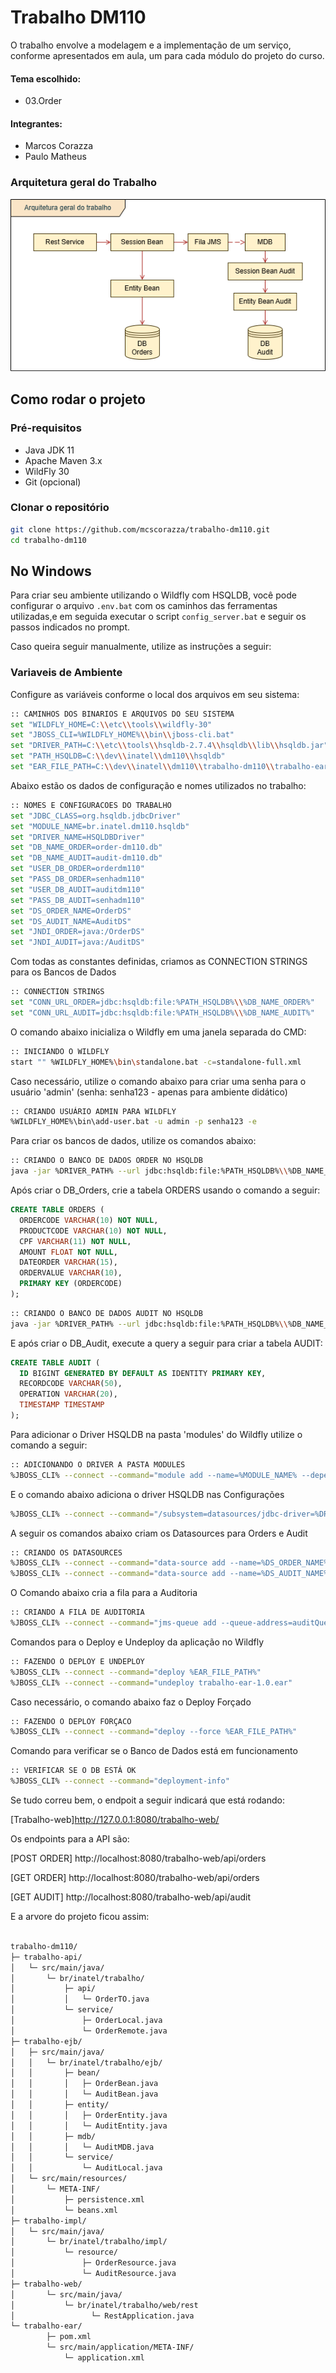 # Trabalho DM110

O trabalho envolve a modelagem e a implementação de um serviço, conforme apresentados
em aula, um para cada módulo do projeto do curso.

#### Tema escolhido:
- 03.Order

#### Integrantes:
- Marcos Corazza
- Paulo Matheus



### Arquitetura geral do Trabalho
![Arquitetura geral do trabalho](https://github.com/mcscorazza/trabalho-dm110/blob/main/docs/Arquitetura%20Trabalho%20DM110.png)

## Como rodar o projeto
 
### Pré-requisitos
 
- Java JDK 11
- Apache Maven 3.x
- WildFly 30
- Git (opcional)
 
### Clonar o repositório
 
```bash
git clone https://github.com/mcscorazza/trabalho-dm110.git
cd trabalho-dm110
```

## No Windows
Para criar seu ambiente utilizando o Wildfly com HSQLDB, você pode configurar o arquivo ```.env.bat``` com os caminhos das ferramentas utilizadas,e em seguida executar o script ```config_server.bat``` e seguir os passos indicados no prompt.

Caso queira seguir manualmente, utilize as instruções a seguir:

### Variaveis de Ambiente
Configure as variáveis conforme o local dos arquivos em seu sistema:
```bash
:: CAMINHOS DOS BINARIOS E ARQUIVOS DO SEU SISTEMA
set "WILDFLY_HOME=C:\\etc\\tools\\wildfly-30"
set "JBOSS_CLI=%WILDFLY_HOME%\\bin\\jboss-cli.bat" 
set "DRIVER_PATH=C:\\etc\\tools\\hsqldb-2.7.4\\hsqldb\\lib\\hsqldb.jar"
set "PATH_HSQLDB=C:\\dev\\inatel\\dm110\\hsqldb"
set "EAR_FILE_PATH=C:\\dev\\inatel\\dm110\\trabalho-dm110\\trabalho-ear\\target\\trabalho-ear-1.0.ear"
```
Abaixo estão os dados de configuração e nomes utilizados no trabalho:
```bash
:: NOMES E CONFIGURACOES DO TRABALHO
set "JDBC_CLASS=org.hsqldb.jdbcDriver"
set "MODULE_NAME=br.inatel.dm110.hsqldb"
set "DRIVER_NAME=HSQLDBDriver"
set "DB_NAME_ORDER=order-dm110.db"
set "DB_NAME_AUDIT=audit-dm110.db"
set "USER_DB_ORDER=orderdm110"
set "PASS_DB_ORDER=senhadm110"
set "USER_DB_AUDIT=auditdm110"
set "PASS_DB_AUDIT=senhadm110"
set "DS_ORDER_NAME=OrderDS"
set "DS_AUDIT_NAME=AuditDS"
set "JNDI_ORDER=java:/OrderDS"
set "JNDI_AUDIT=java:/AuditDS"
```
Com todas as constantes definidas, criamos as CONNECTION STRINGS para os Bancos de Dados
```bash
:: CONNECTION STRINGS
set "CONN_URL_ORDER=jdbc:hsqldb:file:%PATH_HSQLDB%\\%DB_NAME_ORDER%"
set "CONN_URL_AUDIT=jdbc:hsqldb:file:%PATH_HSQLDB%\\%DB_NAME_AUDIT%"
```
O comando abaixo inicializa o Wildfly em uma janela separada do CMD:
```bash
:: INICIANDO O WILDFLY
start "" %WILDFLY_HOME%\bin\standalone.bat -c=standalone-full.xml
```
Caso necessário, utilize o comando abaixo para criar uma senha para o usuário 'admin' (senha: senha123 - apenas para ambiente didático)
```bash
:: CRIANDO USUÁRIO ADMIN PARA WILDFLY
%WILDFLY_HOME%\bin\add-user.bat -u admin -p senha123 -e
```

Para criar os bancos de dados, utilize os comandos abaixo:
```bash
:: CRIANDO O BANCO DE DADOS ORDER NO HSQLDB
java -jar %DRIVER_PATH% --url jdbc:hsqldb:file:%PATH_HSQLDB%\\%DB_NAME_ORDER% --user %USER_DB_ORDER% --password %PASS_DB_ORDER%
```
Após criar o DB_Orders, crie a tabela ORDERS usando o comando a seguir:

```sql
CREATE TABLE ORDERS (
  ORDERCODE VARCHAR(10) NOT NULL,
  PRODUCTCODE VARCHAR(10) NOT NULL,
  CPF VARCHAR(11) NOT NULL,
  AMOUNT FLOAT NOT NULL,
  DATEORDER VARCHAR(15),
  ORDERVALUE VARCHAR(10),
  PRIMARY KEY (ORDERCODE)
);
```
```bash
:: CRIANDO O BANCO DE DADOS AUDIT NO HSQLDB
java -jar %DRIVER_PATH% --url jdbc:hsqldb:file:%PATH_HSQLDB%\\%DB_NAME_AUDIT% --user %USER_DB_AUDIT% --password %PASS_DB_AUDIT%
```
E após criar o DB_Audit, execute a query a seguir para criar a tabela AUDIT:
```sql
CREATE TABLE AUDIT (
  ID BIGINT GENERATED BY DEFAULT AS IDENTITY PRIMARY KEY,
  RECORDCODE VARCHAR(50),
  OPERATION VARCHAR(20),
  TIMESTAMP TIMESTAMP
);
```

Para adicionar o Driver HSQLDB na pasta 'modules' do Wildfly utilize o comando a seguir:
```bash
:: ADICIONANDO O DRIVER A PASTA MODULES
%JBOSS_CLI% --connect --command="module add --name=%MODULE_NAME% --dependencies=javax.transaction.api --export-dependencies=javax.api --resources=%DRIVER_PATH%"
```
E o comando abaixo adiciona o driver HSQLDB nas Configurações
```bash
%JBOSS_CLI% --connect --command="/subsystem=datasources/jdbc-driver=%DRIVER_NAME%:add(driver-name=%DRIVER_NAME%,driver-module-name=%MODULE_NAME%,driver-class-name=%JDBC_CLASS%)"
```

A seguir os comandos abaixo criam os Datasources para Orders e Audit
```bash
:: CRIANDO OS DATASOURCES
%JBOSS_CLI% --connect --command="data-source add --name=%DS_ORDER_NAME% --jndi-name=%JNDI_ORDER% --driver-name=%DRIVER_NAME% --connection-url=%CONN_URL_ORDER% --user-name=%USER_DB_ORDER% --password=%PASS_DB_ORDER%"
%JBOSS_CLI% --connect --command="data-source add --name=%DS_AUDIT_NAME% --jndi-name=%JNDI_AUDIT% --driver-name=%DRIVER_NAME% --connection-url=%CONN_URL_AUDIT% --user-name=%USER_DB_AUDIT% --password=%PASS_DB_AUDIT%"

```

O Comando abaixo cria a fila para a Auditoria
```bash
:: CRIANDO A FILA DE AUDITORIA
%JBOSS_CLI% --connect --command="jms-queue add --queue-address=auditQueue --durable=true --entries=[\"java:/jms/queue/auditQueue\"]"
```


Comandos para o Deploy e Undeploy da aplicação no Wildfly
```bash
:: FAZENDO O DEPLOY E UNDEPLOY
%JBOSS_CLI% --connect --command="deploy %EAR_FILE_PATH%"
%JBOSS_CLI% --connect --command="undeploy trabalho-ear-1.0.ear"
```

Caso necessário, o comando abaixo faz o Deploy Forçado
```bash
:: FAZENDO O DEPLOY FORÇACO
%JBOSS_CLI% --connect --command="deploy --force %EAR_FILE_PATH%"
```

Comando para verificar se o Banco de Dados está em funcionamento
```bash
:: VERIFICAR SE O DB ESTÁ OK
%JBOSS_CLI% --connect --command="deployment-info"
```

Se tudo correu bem, o endpoit a seguir indicará que está rodando:

[Trabalho-web]http://127.0.0.1:8080/trabalho-web/

Os endpoints para a API são:

[POST ORDER] http://localhost:8080/trabalho-web/api/orders

[GET ORDER] http://localhost:8080/trabalho-web/api/orders

[GET AUDIT] http://localhost:8080/trabalho-web/api/audit


E a arvore do projeto ficou assim:
```bash

trabalho-dm110/
├─ trabalho-api/
│   └─ src/main/java/
│       └─ br/inatel/trabalho/
│           ├─ api/
│           │   └─ OrderTO.java
│           └─ service/
│               ├─ OrderLocal.java
│               └─ OrderRemote.java
├─ trabalho-ejb/
│   ├─ src/main/java/
│   │   └─ br/inatel/trabalho/ejb/
│   │       ├─ bean/
│   │       │   ├─ OrderBean.java 
│   │       │   └─ AuditBean.java          
│   │       ├─ entity/
│   │       │   ├─ OrderEntity.java           
│   │       │   └─ AuditEntity.java          
│   │       ├─ mdb/
│   │       │   └─ AuditMDB.java              
│   │       └─ service/
│   │           └─ AuditLocal.java            
│   └─ src/main/resources/
│       └─ META-INF/
│           ├─ persistence.xml
│           └─ beans.xml                 
├─ trabalho-impl/
│   └─ src/main/java/
│       └─ br/inatel/trabalho/impl/        
│           └─ resource/
│               ├─ OrderResource.java 
│               └─ AuditResource.java        
├─ trabalho-web/    
│       └─ src/main/java/
│         	└─ br/inatel/trabalho/web/rest
│	              └─ RestApplication.java                           
└─ trabalho-ear/
        ├─ pom.xml                               
        └─ src/main/application/META-INF/
            └─ application.xml 
```



